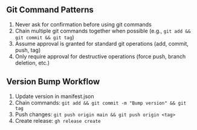 ## Git Command Patterns

1. Never ask for confirmation before using git commands
2. Chain multiple git commands together when possible (e.g., `git add && git commit && git tag`)
3. Assume approval is granted for standard git operations (add, commit, push, tag)
4. Only require approval for destructive operations (force push, branch deletion, etc.)

## Version Bump Workflow

1. Update version in manifest.json
2. Chain commands: `git add && git commit -m "Bump version" && git tag`
3. Push changes: `git push origin main && git push origin <tag>`
4. Create release: `gh release create`
